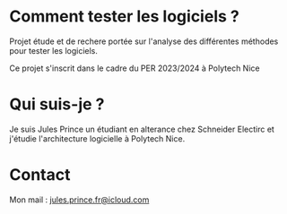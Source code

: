 # Comment tester les logiciels ?
Projet étude et de rechere portée sur l'analyse des différentes méthodes pour tester les logiciels. 

Ce projet s'inscrit dans le cadre du PER  2023/2024 à Polytech Nice


# Qui suis-je ?

Je suis Jules Prince un étudiant en alterance chez Schneider Electirc et j'étudie l'architecture logicielle à Polytech Nice.

# Contact

Mon mail : jules.prince.fr@icloud.com
